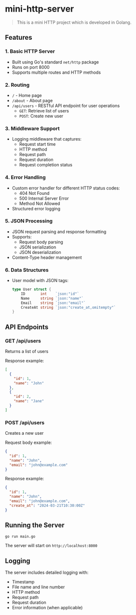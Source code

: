 # mini-http-server

> This is a mini HTTP project which is developed in Golang.

## Features

### 1. Basic HTTP Server

- Built using Go's standard `net/http` package
- Runs on port 8000
- Supports multiple routes and HTTP methods

### 2. Routing

- `/` - Home page
- `/about` - About page
- `/api/users` - RESTful API endpoint for user operations
  - `GET`: Retrieve list of users
  - `POST`: Create new user

### 3. Middleware Support

- Logging middleware that captures:
  - Request start time
  - HTTP method
  - Request path
  - Request duration
  - Request completion status

### 4. Error Handling

- Custom error handler for different HTTP status codes:
  - 404 Not Found
  - 500 Internal Server Error
  - Method Not Allowed
- Structured error logging

### 5. JSON Processing

- JSON request parsing and response formatting
- Supports:
  - Request body parsing
  - JSON serialization
  - JSON deserialization
- Content-Type header management

### 6. Data Structures

- User model with JSON tags:

  ```go
  type User struct {
      ID       int    `json:"id"`
      Name     string `json:"name"`
      Email    string `json:"email"`
      CreateAt string `json:"create_at,omitempty"`
  }
  ```

## API Endpoints

### GET /api/users

Returns a list of users

Response example:

```json
[
  {
    "id": 1,
    "name": "John"
  },
  {
    "id": 2,
    "name": "Jane"
  }
]
```

### POST /api/users

Creates a new user

Request body example:

```json
{
  "id": 1,
  "name": "John",
  "email": "john@example.com"
}
```

Response example:

```json
{
  "id": 1,
  "name": "John",
  "email": "john@example.com",
  "create_at": "2024-03-21T10:30:00Z"
}
```

## Running the Server

```bash
go run main.go
```

The server will start on `http://localhost:8000`

## Logging

The server includes detailed logging with:

- Timestamp
- File name and line number
- HTTP method
- Request path
- Request duration
- Error information (when applicable)
